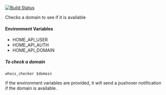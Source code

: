 [![Build Status](https://travis-ci.com/mike-seagull/whois_checker.svg?branch=master)](https://travis-ci.com/mike-seagull/whois_checker)
<p>Checks a domain to see if it is available<p/>
<h4>Environment Variables</h4>

* HOME_API_USER
* HOME_API_AUTH
* HOME_API_DOMAIN

<h5>To check a domain</h5>
<code>whois_checker $domain</code>
<p>if the environment variables are provided, it will send a pushover notification if the domain is available.</p>